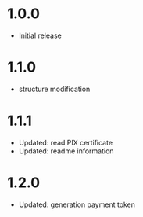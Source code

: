 # 1.0.0

- Initial release


# 1.1.0

- structure modification


# 1.1.1

- Updated: read PIX certificate
- Updated: readme information

# 1.2.0

- Updated: generation payment token
